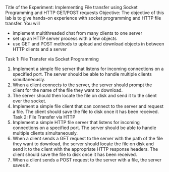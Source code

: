 Title of the Experiment: Implementing File transfer using Socket Programming and HTTP GET/POST requests
Objective:
The objective of this lab is to give hands-on experience with socket programming and HTTP file transfer. You will
- implement multithreaded chat from many clients to one server
- set up an HTTP server process with a few objects
- use GET and POST methods to upload and download objects in between HTTP clients and a server

Task 1: File Transfer via Socket Programming
1. Implement a simple file server that listens for incoming connections on a specified port. The server should be able to
handle multiple clients simultaneously.
2. When a client connects to the server, the server should prompt the client for the name of the file they want to
download.
3. The server should then locate the file on disk and send it to the client over the socket.
4. Implement a simple file client that can connect to the server and request a file. The client should save the file to disk
once it has been received.
Task 2: File Transfer via HTTP
1. Implement a simple HTTP file server that listens for incoming connections on a specified port. The server should be
able to handle multiple clients simultaneously.
2. When a client sends a GET request to the server with the path of the file they want to download, the server should
locate the file on disk and send it to the client with the appropriate HTTP response headers. The client should save the
file to disk once it has been received.
3. When a client sends a POST request to the server with a file, the server saves it.